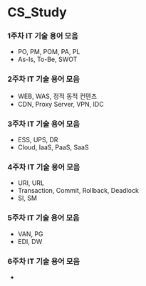 # CS_Study

### 1주차 IT 기술 용어 모음
- PO, PM, POM, PA, PL
- As-Is, To-Be, SWOT

### 2주차 IT 기술 용어 모음
- WEB, WAS, 정적 동적 컨텐츠
- CDN, Proxy Server, VPN, IDC

### 3주차 IT 기술 용어 모음
- ESS, UPS, DR
- Cloud, IaaS, PaaS, SaaS

### 4주차 IT 기술 용어 모음
- URI, URL
- Transaction, Commit, Rollback, Deadlock
- SI, SM

### 5주차 IT 기술 용어 모음
- VAN, PG
- EDI, DW

### 6주차 IT 기술 용어 모음
- 
